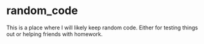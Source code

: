 # random_code
This is a place where I will likely keep random code. Either for testing things out or helping friends with homework.
